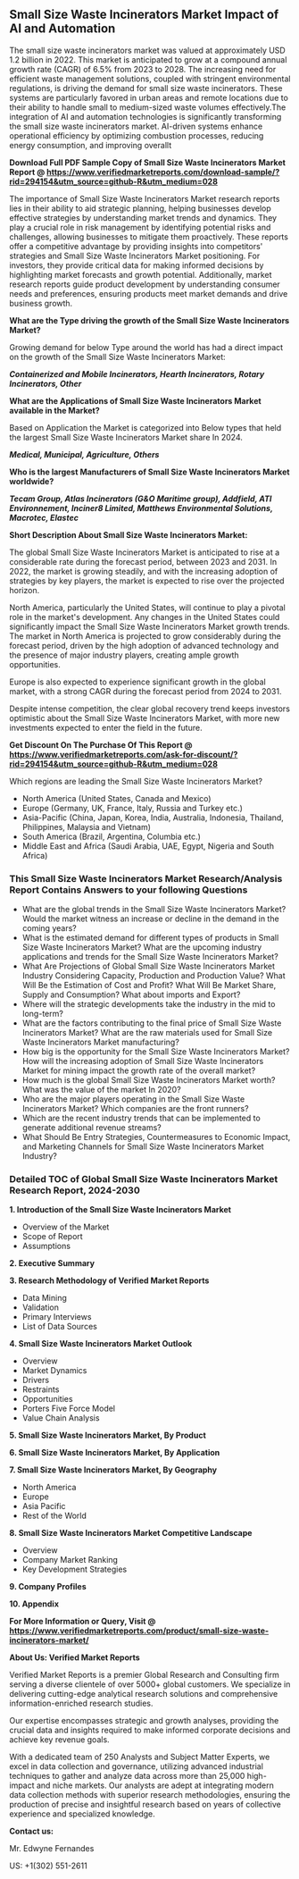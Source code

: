 <h2>Small Size Waste Incinerators Market Impact of AI and Automation</h2>The small size waste incinerators market was valued at approximately USD 1.2 billion in 2022. This market is anticipated to grow at a compound annual growth rate (CAGR) of 6.5% from 2023 to 2028. The increasing need for efficient waste management solutions, coupled with stringent environmental regulations, is driving the demand for small size waste incinerators. These systems are particularly favored in urban areas and remote locations due to their ability to handle small to medium-sized waste volumes effectively.The integration of AI and automation technologies is significantly transforming the small size waste incinerators market. AI-driven systems enhance operational efficiency by optimizing combustion processes, reducing energy consumption, and improving overallt</p><p id="" class=""><strong>Download Full PDF Sample Copy of Small Size Waste Incinerators Market Report @ <a href="https://www.verifiedmarketreports.com/download-sample/?rid=294154&utm_source=github-R&utm_medium=028" target="_blank">https://www.verifiedmarketreports.com/download-sample/?rid=294154&utm_source=github-R&utm_medium=028</a></strong></p><p>The importance of&nbsp;Small Size Waste Incinerators Market research reports lies in their ability to aid strategic planning, helping businesses develop effective strategies by understanding market trends and dynamics. They play a crucial role in risk management by identifying potential risks and challenges, allowing businesses to mitigate them proactively. These reports offer a competitive advantage by providing insights into competitors' strategies and Small Size Waste Incinerators Market positioning. For investors, they provide critical data for making informed decisions by highlighting market forecasts and growth potential. Additionally, market research reports guide product development by understanding consumer needs and preferences, ensuring products meet market demands and drive business growth.</p><p><strong>What are the&nbsp;Type driving the growth of the Small Size Waste Incinerators Market?</strong></p><p id="" class="">Growing demand for below Type around the world has had a direct impact on the growth of the Small Size Waste Incinerators Market:</p><em><strong>Containerized and Mobile Incinerators, Hearth Incinerators, Rotary Incinerators, Other</strong></em></p><strong>What are the&nbsp;Applications&nbsp;of Small Size Waste Incinerators Market available in the Market?</strong></p><p id="" class="">Based on Application the Market is categorized into Below types that held the largest Small Size Waste Incinerators Market share In 2024.</p><em><strong>Medical, Municipal, Agriculture, Others</strong></em></p><strong>Who is the largest Manufacturers of Small Size Waste Incinerators Market worldwide?</strong></p><p><em><strong>Tecam Group, Atlas Incinerators (G&O Maritime group), Addfield, ATI Environnement, Inciner8 Limited, Matthews Environmental Solutions, Macrotec, Elastec</strong></em></p><p id="" class=""><strong>Short Description About Small Size Waste Incinerators Market:</strong></p><p>The global Small Size Waste Incinerators Market is anticipated to rise at a considerable rate during the forecast period, between 2023 and 2031. In 2022, the market is growing steadily, and with the increasing adoption of strategies by key players, the market is expected to rise over the projected horizon.</p><p>North America, particularly the United States, will continue to play a pivotal role in the market's development. Any changes in the United States could significantly impact the Small Size Waste Incinerators Market growth trends. The market in North America is projected to grow considerably during the forecast period, driven by the high adoption of advanced technology and the presence of major industry players, creating ample growth opportunities.</p><p>Europe is also expected to experience significant growth in the global market, with a strong CAGR during the forecast period from 2024 to 2031.</p><p>Despite intense competition, the clear global recovery trend keeps investors optimistic about the Small Size Waste Incinerators Market, with more new investments expected to enter the field in the future.</p><p id="" class=""><strong>Get Discount On The Purchase Of This Report @ <a href="https://www.verifiedmarketreports.com/ask-for-discount/?rid=294154&utm_source=github-R&utm_medium=028" target="_blank">https://www.verifiedmarketreports.com/ask-for-discount/?rid=294154&utm_source=github-R&utm_medium=028</a></strong></p>Which regions are leading the Small Size Waste Incinerators Market?</p><ul><li>North America (United States, Canada and Mexico)</li><li>Europe (Germany, UK, France, Italy, Russia and Turkey etc.)</li><li>Asia-Pacific (China, Japan, Korea, India, Australia, Indonesia, Thailand, Philippines, Malaysia and Vietnam)</li><li>South America (Brazil, Argentina, Columbia etc.)</li><li>Middle East and Africa (Saudi Arabia, UAE, Egypt, Nigeria and South Africa)</li></ul><h3 id="" class="">This Small Size Waste Incinerators Market Research/Analysis Report Contains Answers to your following Questions</h3><ul><li>What are the global trends in the Small Size Waste Incinerators Market? Would the market witness an increase or decline in the demand in the coming years?</li><li>What is the estimated demand for different types of products in Small Size Waste Incinerators Market? What are the upcoming industry applications and trends for the Small Size Waste Incinerators Market?</li><li>What Are Projections of Global Small Size Waste Incinerators Market Industry Considering Capacity, Production and Production Value? What Will Be the Estimation of Cost and Profit? What Will Be Market Share, Supply and Consumption? What about imports and Export?</li><li>Where will the strategic developments take the industry in the mid to long-term?</li><li>What are the factors contributing to the final price of Small Size Waste Incinerators Market? What are the raw materials used for Small Size Waste Incinerators Market manufacturing?</li><li>How big is the opportunity for the Small Size Waste Incinerators Market? How will the increasing adoption of Small Size Waste Incinerators Market for mining impact the growth rate of the overall market?</li><li>How much is the global Small Size Waste Incinerators Market worth? What was the value of the market In 2020?</li><li>Who are the major players operating in the Small Size Waste Incinerators Market? Which companies are the front runners?</li><li>Which are the recent industry trends that can be implemented to generate additional revenue streams?</li><li>What Should Be Entry Strategies, Countermeasures to Economic Impact, and Marketing Channels for Small Size Waste Incinerators Market Industry?</li></ul><h3 id="" class="">Detailed TOC of Global Small Size Waste Incinerators Market Research Report, 2024-2030</h3><p id="" class=""><strong>1. Introduction of the Small Size Waste Incinerators Market</strong></p><ul><li>Overview of the Market</li><li>Scope of Report</li><li>Assumptions</li></ul><p id="" class=""><strong>2. Executive Summary</strong></p><p id="" class=""><strong>3. Research Methodology of Verified Market Reports</strong></p><ul><li>Data Mining</li><li>Validation</li><li>Primary Interviews</li><li>List of Data Sources</li></ul><p id="" class=""><strong>4. Small Size Waste Incinerators Market Outlook</strong></p><ul><li>Overview</li><li>Market Dynamics</li><li>Drivers</li><li>Restraints</li><li>Opportunities</li><li>Porters Five Force Model</li><li>Value Chain Analysis</li></ul><p id="" class=""><strong>5. Small Size Waste Incinerators Market, By Product</strong></p><p id="" class=""><strong>6. Small Size Waste Incinerators Market, By Application</strong></p><p id="" class=""><strong>7. Small Size Waste Incinerators Market, By Geography</strong></p><ul><li>North America</li><li>Europe</li><li>Asia Pacific</li><li>Rest of the World</li></ul><p id="" class=""><strong>8. Small Size Waste Incinerators Market Competitive Landscape</strong></p><ul><li>Overview</li><li>Company Market Ranking</li><li>Key Development Strategies</li></ul><p id="" class=""><strong>9. Company Profiles</strong></p><p id="" class=""><strong>10. Appendix</strong></p><p id="" class=""><strong>For More Information or Query, Visit @ <a href="https://www.verifiedmarketreports.com/product/small-size-waste-incinerators-market/" target="_blank">https://www.verifiedmarketreports.com/product/small-size-waste-incinerators-market/</a></strong></p><p id="" class=""><strong>About Us: Verified Market Reports</strong></p><p id="" class="">Verified Market Reports is a premier Global Research and Consulting firm serving a diverse clientele of over 5000+ global customers. We specialize in delivering cutting-edge analytical research solutions and comprehensive information-enriched research studies.</p><p id="" class="">Our expertise encompasses strategic and growth analyses, providing the crucial data and insights required to make informed corporate decisions and achieve key revenue goals.</p><p id="" class="">With a dedicated team of 250 Analysts and Subject Matter Experts, we excel in data collection and governance, utilizing advanced industrial techniques to gather and analyze data across more than 25,000 high-impact and niche markets. Our analysts are adept at integrating modern data collection methods with superior research methodologies, ensuring the production of precise and insightful research based on years of collective experience and specialized knowledge.</p><p id="" class=""><strong>Contact us:</strong></p><p id="" class="">Mr. Edwyne Fernandes</p><p id="" class="">US: +1(302) 551-2611</p>